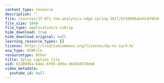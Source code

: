 ```yaml
---
content_type: resource
description: ''
file: /courses/15-071-the-analytics-edge-spring-2017/6330996ab44c6f05489a4845b8370eb6_kntypWFmyyM.srt
file_size: 1040
file_type: application/x-subrip
hide_download: true
hide_download_original: null
learning_resource_types: []
license: https://creativecommons.org/licenses/by-nc-sa/4.0/
ocw_type: OCWFile
resourcetype: Other
title: 3play caption file
uid: 6330996a-b44c-6f05-489a-4845b8370eb6
video_metadata:
  youtube_id: null
---
```

